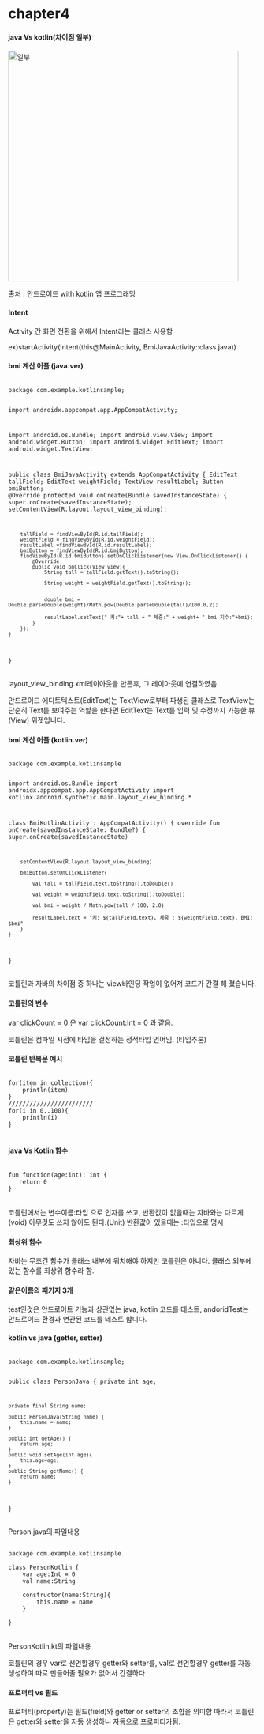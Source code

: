 <h1>chapter4</h1>

<h4>java Vs kotlin(차이점 일부)</h4>
<img width="467" alt="일부" src="https://user-images.githubusercontent.com/24909625/89729032-d39fa680-da6c-11ea-9bc1-d156a759046a.PNG">
<p>출처 : 안드로이드 with kotlin 앱 프로그래밍</p>

<h4>Intent</h4>
<p>Activity 간 화면 전환을 위해서 Intent라는 클래스 사용함</p>
<p>ex)startActivity(Intent(this@MainActivity, BmiJavaActivity::class.java))</p>

<h4>bmi 계산 어플 (java.ver)</h4>
<pre>
<code>
package com.example.kotlinsample;

import androidx.appcompat.app.AppCompatActivity;

import android.os.Bundle;
import android.view.View;
import android.widget.Button;
import android.widget.EditText;
import android.widget.TextView;

public class BmiJavaActivity extends AppCompatActivity {
    EditText tallField;
    EditText weightField;
    TextView resultLabel;
    Button bmiButton;
    @Override
    protected void onCreate(Bundle savedInstanceState) {
        super.onCreate(savedInstanceState);
        setContentView(R.layout.layout_view_binding);

        tallField = findViewById(R.id.tallField);
        weightField = findViewById(R.id.weightField);
        resultLabel =findViewById(R.id.resultLabel);
        bmiButton = findViewById(R.id.bmiButton);
        findViewById(R.id.bmiButton).setOnClickListener(new View.OnClickListener() {
            @Override
            public void onClick(View view){
                String tall = tallField.getText().toString();

                String weight = weightField.getText().toString();


                double bmi = Double.parseDouble(weight)/Math.pow(Double.parseDouble(tall)/100.0,2);

                resultLabel.setText(" 키:"+ tall + " 체중:" + weight+ " bmi 지수:"+bmi);
            }
        });
    }
}
</code>
</pre>
<p>layout_view_binding.xml레이아웃을 만든후, 그 레이아웃에 연결하였음.</p>
<p>안드로이드 에디트텍스트(EditText)는 TextView로부터 파생된 클래스로 TextView는 단순히 Text를 보여주는 역할을 한다면 EditText는 Text를 입력 및 수정까지 가능한 뷰(View) 위젯입니다.</p>
 

<h4>bmi 계산 어플 (kotlin.ver)</h4>
<pre>
<code>
package com.example.kotlinsample

import android.os.Bundle
import androidx.appcompat.app.AppCompatActivity
import kotlinx.android.synthetic.main.layout_view_binding.*

class BmiKotlinActivity : AppCompatActivity() {
    override fun onCreate(savedInstanceState: Bundle?) {
        super.onCreate(savedInstanceState)

        setContentView(R.layout.layout_view_binding)

        bmiButton.setOnClickListener{

            val tall = tallField.text.toString().toDouble()

            val weight = weightField.text.toString().toDouble()

            val bmi = weight / Math.pow(tall / 100, 2.0)

            resultLabel.text = "키: ${tallField.text}, 체중 : ${weightField.text}, BMI: $bmi"
        }
    }
}
</code>
</pre>
<p>코틀린과 자바의 차이점 중 하나는 view바인딩 작업이 없어져 코드가 간결 해 졌습니다.</p>

<h4>코틀린의 변수</h4>
<p>var clickCount = 0 은 var clickCount:Int = 0 과 같음.</p>
<p>코틀린은 컴파일 시점에 타입을 결정하는 정적타입 언어임. (타입추론)</p>

<h4>코틀린 반복문 예시</h4>
<pre>
<code>
for(item in collection){
	println(item)
}
////////////////////////
for(i in 0..100){
	println(i)
}
</code>
</pre>

<h4>java Vs Kotlin 함수</h4>
<pre>
<code>
fun function(age:int): int {
   return 0
}
</code>
</pre>
<p>코틀린에서는 변수이름:타입 으로 인자를 쓰고, 반환값이 없을때는 자바와는 다르게(void)
아무것도 쓰지 않아도 된다.(Unit) 반환값이 있을때는 :타입으로 명시</p>

<h4>최상위 함수</h4>
<p>자바는 무조건 함수가 클래스 내부에 위치해야 하지만 코틀린은 아니다. 클래스 외부에 있는 함수를 최상위 함수라 함.</p>

<h4>같은이름의 패키지 3개</h4>
<p>test인것은 안드로이트 기능과 상관없는 java, kotlin 코드를 테스트, 
andoridTest는 안드로이드 환경과 연관된 코드를 테스트 합니다.</p>

<h4>kotlin vs java (getter, setter)</h4>
<pre>
<code>
package com.example.kotlinsample;

public class PersonJava {
    private int age;

    private final String name;

    public PersonJava(String name) {
        this.name = name;
    }

    public int getAge() {
        return age;
    }
    public void setAge(int age){
        this.age=age;
    }
    public String getName() {
        return name;
    }
}
</code>
</pre>
<p>Person.java의 파일내용</p>

<pre>
<code>
package com.example.kotlinsample

class PersonKotlin {
    var age:Int = 0
    val name:String

    constructor(name:String){
        this.name = name
    }

}
</code>
</pre>
<p>PersonKotlin.kt의 파일내용</p>
<p>코틀린의 경우 var로 선언할경우 getter와 setter를, val로 선언할경우 getter를
자동 생성하여 따로 만들어줄 필요가 없어서 간결하다</p>


<h4>프로퍼티 vs 필드</h4>
<p>프로퍼티(property)는 필드(field)와 getter or setter의 조합을 의미함 
따라서 코틀린은 getter와 setter을 자동 생성하니 자동으로 프로퍼티가됨.</p>